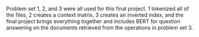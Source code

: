 Problem set 1, 2, and 3 were all used for this final project. 1 tokenized all of the files, 2 creates a context matrix, 3 creates an inverted index, and the final project brings everything together and includes BERT for question answering on the documents retrieved from the operations in problem set 3.
